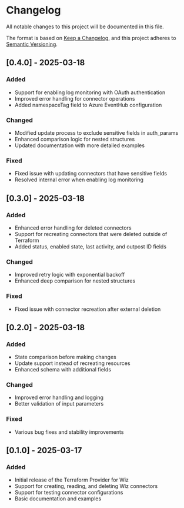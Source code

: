 # Changelog

All notable changes to this project will be documented in this file.

The format is based on [Keep a Changelog](https://keepachangelog.com/en/1.0.0/),
and this project adheres to [Semantic Versioning](https://semver.org/spec/v2.0.0.html).

## [0.4.0] - 2025-03-18

### Added
- Support for enabling log monitoring with OAuth authentication
- Improved error handling for connector operations
- Added namespaceTag field to Azure EventHub configuration

### Changed
- Modified update process to exclude sensitive fields in auth_params
- Enhanced comparison logic for nested structures
- Updated documentation with more detailed examples

### Fixed
- Fixed issue with updating connectors that have sensitive fields
- Resolved internal error when enabling log monitoring

## [0.3.0] - 2025-03-18

### Added
- Enhanced error handling for deleted connectors
- Support for recreating connectors that were deleted outside of Terraform
- Added status, enabled state, last activity, and outpost ID fields

### Changed
- Improved retry logic with exponential backoff
- Enhanced deep comparison for nested structures

### Fixed
- Fixed issue with connector recreation after external deletion

## [0.2.0] - 2025-03-18

### Added
- State comparison before making changes
- Update support instead of recreating resources
- Enhanced schema with additional fields

### Changed
- Improved error handling and logging
- Better validation of input parameters

### Fixed
- Various bug fixes and stability improvements

## [0.1.0] - 2025-03-17

### Added
- Initial release of the Terraform Provider for Wiz
- Support for creating, reading, and deleting Wiz connectors
- Support for testing connector configurations
- Basic documentation and examples

